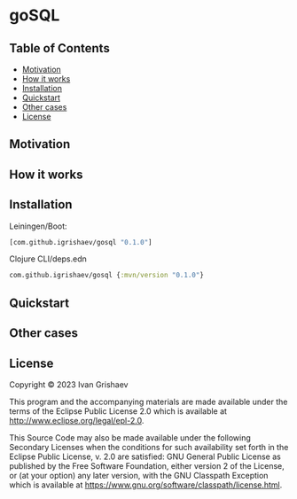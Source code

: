 # goSQL

## Table of Contents

<!-- toc -->

- [Motivation](#motivation)
- [How it works](#how-it-works)
- [Installation](#installation)
- [Quickstart](#quickstart)
- [Other cases](#other-cases)
- [License](#license)

<!-- tocstop -->

## Motivation

## How it works

## Installation

Leiningen/Boot:

~~~clojure
[com.github.igrishaev/gosql "0.1.0"]
~~~

Clojure CLI/deps.edn

~~~clojure
com.github.igrishaev/gosql {:mvn/version "0.1.0"}
~~~

## Quickstart

## Other cases

## License

Copyright &copy; 2023 Ivan Grishaev

This program and the accompanying materials are made available under the
terms of the Eclipse Public License 2.0 which is available at
http://www.eclipse.org/legal/epl-2.0.

This Source Code may also be made available under the following Secondary
Licenses when the conditions for such availability set forth in the Eclipse
Public License, v. 2.0 are satisfied: GNU General Public License as published by
the Free Software Foundation, either version 2 of the License, or (at your
option) any later version, with the GNU Classpath Exception which is available
at https://www.gnu.org/software/classpath/license.html.
